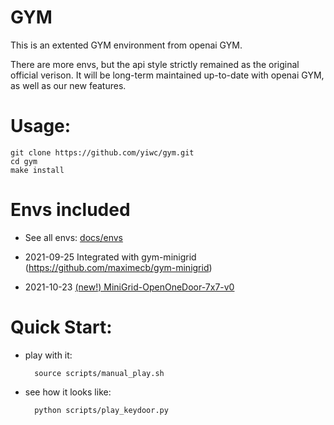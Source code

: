 # GYM
This is an extented GYM environment from openai GYM. 

There are more envs, but the api style strictly remained as the original official verison. It will be long-term maintained up-to-date with openai GYM, as well as our new features.
# Usage:

    git clone https://github.com/yiwc/gym.git
    cd gym
    make install


# Envs included
* See all envs: [docs/envs](docs/envs)

* 2021-09-25 Integrated with gym-minigrid (https://github.com/maximecb/gym-minigrid)

* 2021-10-23 [(new!) MiniGrid-OpenOneDoor-7x7-v0](./tests/other_scripts/dev_opendoor.py)

# Quick Start:

* play with it:

        source scripts/manual_play.sh

* see how it looks like:
    
        python scripts/play_keydoor.py

